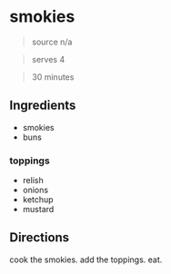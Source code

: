 # smokies

> source n/a

> serves 4

> 30 minutes

## Ingredients

- smokies
- buns

### toppings
- relish
- onions 
- ketchup 
- mustard

## Directions

cook the smokies. add the toppings. eat.
